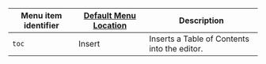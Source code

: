 | Menu item identifier | [Default Menu Location]({{site.baseurl}}/interface/menus/menus-configuration-options/#examplethetinymcedefaultmenuitems) | Description                                  |
|----------------------|----------------------------------------------------------------------------------------------------------|----------------------------------------------|
| `toc`                | Insert                                                                                                   | Inserts a Table of Contents into the editor. |